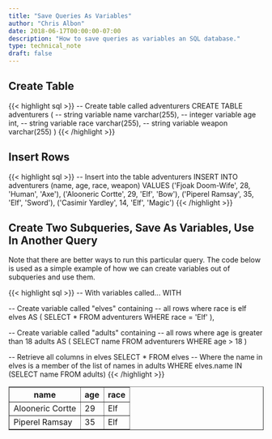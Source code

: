 ```yaml
---
title: "Save Queries As Variables"
author: "Chris Albon"
date: 2018-06-17T00:00:00-07:00
description: "How to save queries as variables an SQL database."
type: technical_note
draft: false
---
```


## Create Table

{{< highlight sql >}}
-- Create table called adventurers
CREATE TABLE adventurers (
    -- string variable
    name varchar(255),
    -- integer variable
    age int,
    -- string variable
    race varchar(255),
    -- string variable
    weapon varchar(255)
)
{{< /highlight >}}

## Insert Rows

{{< highlight sql >}}
-- Insert into the table adventurers
INSERT INTO adventurers (name, age, race, weapon)
VALUES ('Fjoak Doom-Wife', 28, 'Human', 'Axe'),
       ('Alooneric Cortte', 29, 'Elf', 'Bow'),
       ('Piperel Ramsay', 35, 'Elf', 'Sword'),
       ('Casimir Yardley', 14, 'Elf', 'Magic')
{{< /highlight >}}

## Create Two Subqueries, Save As Variables, Use In Another Query

Note that there are better ways to run this particular query. The code below is used as a simple example of how we can create variables out of subqueries and use them.

{{< highlight sql >}}
-- With variables called...
WITH

-- Create variable called "elves" containing 
-- all rows where race is elf
elves AS (
    SELECT * FROM adventurers
    WHERE race = 'Elf'
),

-- Create variable called "adults" containing 
-- all rows where age is greater than 18
adults AS (
    SELECT name FROM adventurers
    WHERE age > 18
)

-- Retrieve all columns in elves
SELECT * FROM elves
-- Where the name in elves is a member of the list of names in adults
WHERE elves.name IN (SELECT name FROM adults)
{{< /highlight >}}
<table border="1" style="border-collapse:collapse">
<tr><th>name</th><th>age</th><th>race</th></tr>
<tr><td>Alooneric Cortte</td><td>29</td><td>Elf</td></tr>
<tr><td>Piperel Ramsay</td><td>35</td><td>Elf</td></tr></table>